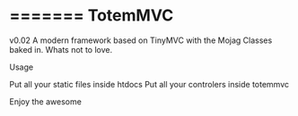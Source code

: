 =======
TotemMVC
========
v0.02
A modern framework based on TinyMVC with the Mojag Classes baked in.  Whats not to love.

Usage

Put all your static files inside htdocs
Put all your controlers inside totemmvc

Enjoy the awesome

